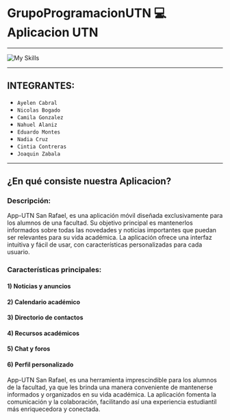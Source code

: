 # GrupoProgramacionUTN :computer: Aplicacion UTN

***

![My Skills](http://pabloabalos.com.ar/images/UTN.jpg)


***
## INTEGRANTES: 
  - `Ayelen Cabral`
  - `Nicolas Bogado`
  - `Camila Gonzalez`
  - `Nahuel Alaniz`
  - `Eduardo Montes`
  - `Nadia Cruz`
  - `Cintia Contreras`
  - `Joaquin Zabala`
***

<h2>¿En qué consiste nuestra Aplicacion?</h2>

### Descripción:
App-UTN San Rafael, es una aplicación móvil diseñada exclusivamente para los alumnos de una facultad. Su objetivo principal es mantenerlos informados sobre todas las novedades y noticias importantes que puedan ser relevantes para su vida académica. La aplicación ofrece una interfaz intuitiva y fácil de usar, con características personalizadas para cada usuario.

### Características principales:

   <h4> 1) Noticias y anuncios </h4>

   <h4> 2) Calendario académico </h4>

   <h4> 3) Directorio de contactos </h4>

   <h4> 4) Recursos académicos </h4>

   <h4> 5) Chat y foros </h4>

   <h4> 6) Perfil personalizado </h4>

App-UTN San Rafael, es una herramienta imprescindible para los alumnos de la facultad, ya que les brinda una manera conveniente de mantenerse informados y organizados en su vida académica. La aplicación fomenta la comunicación y la colaboración, facilitando así una experiencia estudiantil más enriquecedora y conectada.
